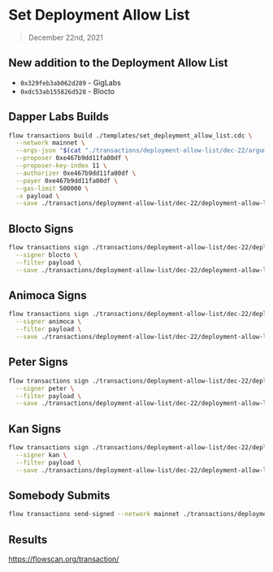 # Set Deployment Allow List
> December 22nd, 2021

## New addition to the Deployment Allow List

- `0x329feb3ab062d289` - GigLabs
- `0xdc53ab155826d528` - Blocto

## Dapper Labs Builds

```sh
flow transactions build ./templates/set_deployment_allow_list.cdc \
  --network mainnet \
  --args-json "$(cat "./transactions/deployment-allow-list/dec-22/arguments.json")" \
  --proposer 0xe467b9dd11fa00df \
  --proposer-key-index 11 \
  --authorizer 0xe467b9dd11fa00df \
  --payer 0xe467b9dd11fa00df \
  --gas-limit 500000 \
  -x payload \
  --save ./transactions/deployment-allow-list/dec-22/deployment-allow-list-dec-22-unsigned.rlp
```

## Blocto Signs

```sh
flow transactions sign ./transactions/deployment-allow-list/dec-22/deployment-allow-list-dec-22-unsigned.rlp \
  --signer blocto \
  --filter payload \
  --save ./transactions/deployment-allow-list/dec-22/deployment-allow-list-dec-22-sig-1.rlp
```

## Animoca Signs

```sh
flow transactions sign ./transactions/deployment-allow-list/dec-22/deployment-allow-list-dec-22-sig-1.rlp \
  --signer animoca \
  --filter payload \
  --save ./transactions/deployment-allow-list/dec-22/deployment-allow-list-dec-22-sig-2.rlp
```

## Peter Signs

```sh
flow transactions sign ./transactions/deployment-allow-list/dec-22/deployment-allow-list-dec-22-sig-2.rlp \
  --signer peter \
  --filter payload \
  --save ./transactions/deployment-allow-list/dec-22/deployment-allow-list-dec-22-sig-3.rlp
```

## Kan Signs

```sh
flow transactions sign ./transactions/deployment-allow-list/dec-22/deployment-allow-list-dec-22-sig-3.rlp \
  --signer kan \
  --filter payload \
  --save ./transactions/deployment-allow-list/dec-22/deployment-allow-list-dec-22-sig-complete.rlp
```


## Somebody Submits

```sh
flow transactions send-signed --network mainnet ./transactions/deployment-allow-list/dec-22/deployment-allow-list-dec-22-sig-complete.rlp
```

## Results

https://flowscan.org/transaction/

